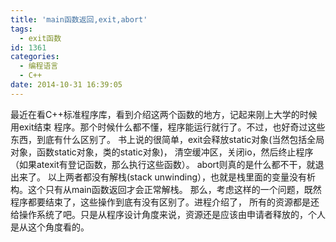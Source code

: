 ```yaml
---
title: 'main函数返回,exit,abort'
tags:
  - exit函数
id: 1361
categories:
  - 编程语言 
  - C++
date: 2014-10-31 16:39:05
---
```


最近在看C++标准程序库，看到介绍这两个函数的地方，记起来刚上大学的时候用exit结束
程序。那个时候什么都不懂，程序能运行就行了。不过，也好奇过这些东西，到底有什么区别了。
书上说的很简单，exit会释放static对象(当然包括全局对象，函数static对象，类的static对象)，
清空缓冲区，关闭io，然后终止程序（如果atexit有登记函数，那么执行这些函数）。
abort则真的是什么都不干，就退出来了。
以上两者都没有解栈(stack unwinding），也就是栈里面的变量没有析构。这个只有从main函数返回才会正常解栈。
那么，考虑这样的一个问题，既然程序都要结束了，这些操作到底有没有区别了。进程介绍了，
所有的资源都是还给操作系统了吧。只是从程序设计角度来说，资源还是应该由申请者释放的，个人是从这个角度看的。
